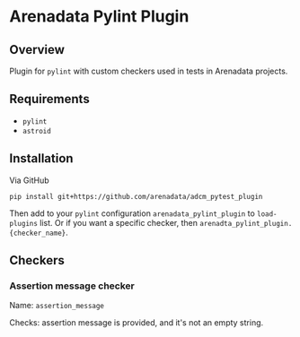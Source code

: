 # Arenadata Pylint Plugin

## Overview

Plugin for `pylint` with custom checkers used in tests in Arenadata projects.

## Requirements

- `pylint`
- `astroid`

## Installation

Via GitHub

`pip install git+https://github.com/arenadata/adcm_pytest_plugin`

Then add to your `pylint` configuration `arenadata_pylint_plugin` to `load-plugins` list.
Or if you want a specific checker, then `arenadta_pylint_plugin.{checker_name}`.

## Checkers

### Assertion message checker

Name: `assertion_message`

Checks: assertion message is provided, and it's not an empty string.
